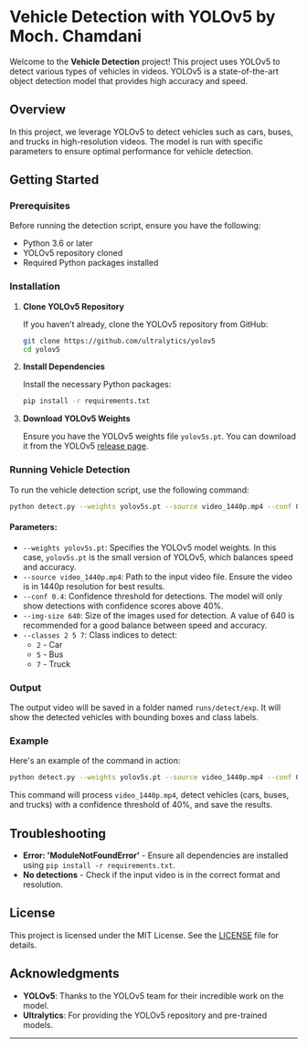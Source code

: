 # Vehicle Detection with YOLOv5 by Moch. Chamdani

Welcome to the **Vehicle Detection** project! This project uses YOLOv5 to detect various types of vehicles in videos. YOLOv5 is a state-of-the-art object detection model that provides high accuracy and speed.

## Overview

In this project, we leverage YOLOv5 to detect vehicles such as cars, buses, and trucks in high-resolution videos. The model is run with specific parameters to ensure optimal performance for vehicle detection.

## Getting Started

### Prerequisites

Before running the detection script, ensure you have the following:

- Python 3.6 or later
- YOLOv5 repository cloned
- Required Python packages installed

### Installation

1. **Clone YOLOv5 Repository**

   If you haven't already, clone the YOLOv5 repository from GitHub:
   ```bash
   git clone https://github.com/ultralytics/yolov5
   cd yolov5
   ```

2. **Install Dependencies**

   Install the necessary Python packages:
   ```bash
   pip install -r requirements.txt
   ```

3. **Download YOLOv5 Weights**

   Ensure you have the YOLOv5 weights file `yolov5s.pt`. You can download it from the YOLOv5 [release page](https://github.com/ultralytics/yolov5/releases).

### Running Vehicle Detection

To run the vehicle detection script, use the following command:

```bash
python detect.py --weights yolov5s.pt --source video_1440p.mp4 --conf 0.4 --img-size 640 --classes 2 5 7
```

#### Parameters:
- `--weights yolov5s.pt`: Specifies the YOLOv5 model weights. In this case, `yolov5s.pt` is the small version of YOLOv5, which balances speed and accuracy.
- `--source video_1440p.mp4`: Path to the input video file. Ensure the video is in 1440p resolution for best results.
- `--conf 0.4`: Confidence threshold for detections. The model will only show detections with confidence scores above 40%.
- `--img-size 640`: Size of the images used for detection. A value of 640 is recommended for a good balance between speed and accuracy.
- `--classes 2 5 7`: Class indices to detect:
  - `2` - Car
  - `5` - Bus
  - `7` - Truck

### Output

The output video will be saved in a folder named `runs/detect/exp`. It will show the detected vehicles with bounding boxes and class labels.

### Example

Here's an example of the command in action:

```bash
python detect.py --weights yolov5s.pt --source video_1440p.mp4 --conf 0.4 --img-size 640 --classes 2 5 7
```

This command will process `video_1440p.mp4`, detect vehicles (cars, buses, and trucks) with a confidence threshold of 40%, and save the results.

## Troubleshooting

- **Error: 'ModuleNotFoundError'** - Ensure all dependencies are installed using `pip install -r requirements.txt`.
- **No detections** - Check if the input video is in the correct format and resolution.

## License

This project is licensed under the MIT License. See the [LICENSE](LICENSE) file for details.

## Acknowledgments

- **YOLOv5**: Thanks to the YOLOv5 team for their incredible work on the model.
- **Ultralytics**: For providing the YOLOv5 repository and pre-trained models.

---